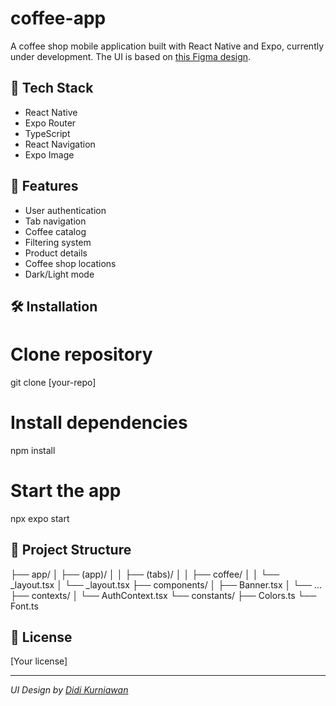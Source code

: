 # coffee-app

A coffee shop mobile application built with React Native and Expo, currently under development. The UI is based on [this Figma design](https://www.figma.com/community/file/1116708627748807811/coffee-shop-mobile-app-design).

## 🚀 Tech Stack

- React Native
- Expo Router
- TypeScript
- React Navigation
- Expo Image

## 📱 Features

- User authentication
- Tab navigation
- Coffee catalog
- Filtering system
- Product details
- Coffee shop locations
- Dark/Light mode

## 🛠 Installation

# Clone repository
git clone [your-repo]

# Install dependencies
npm install

# Start the app
npx expo start

## 📝 Project Structure

├── app/
│   ├── (app)/
│   │   ├── (tabs)/
│   │   ├── coffee/
│   │   └── _layout.tsx
│   └── _layout.tsx
├── components/
│   ├── Banner.tsx
│   └── ...
├── contexts/
│   └── AuthContext.tsx
└── constants/
    ├── Colors.ts
    └── Font.ts

## 📄 License

[Your license]

---
*UI Design by [Didi Kurniawan](https://www.figma.com/community/file/1116708627748807811/coffee-shop-mobile-app-design)*
